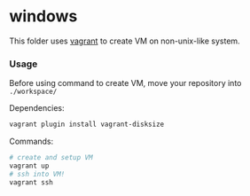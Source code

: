 # windows

This folder uses [vagrant](https://www.vagrantup.com/) to create VM on non-unix-like system.

### Usage

Before using command to create VM, move your repository into `./workspace/`

Dependencies:

```sh
vagrant plugin install vagrant-disksize
```

Commands:

```sh
# create and setup VM
vagrant up
# ssh into VM!
vagrant ssh
```
